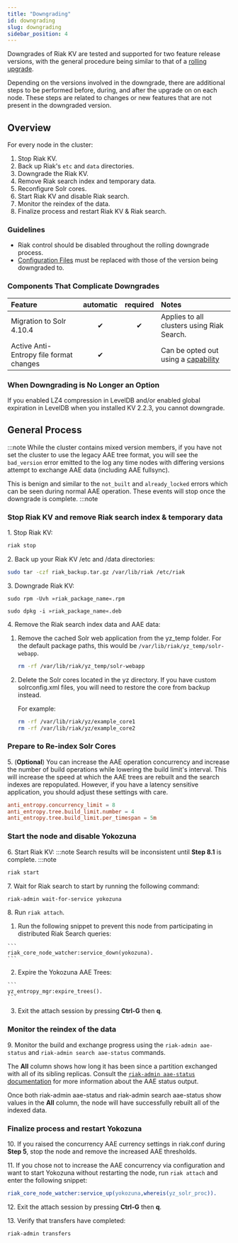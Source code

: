 ```yaml
---
title: "Downgrading"
id: downgrading
slug: downgrading
sidebar_position: 4
---
```


[rolling upgrade]: /docs/setup/upgrading/cluster
[config ref]: /docs/configuring/reference
[concept aae]: /docs/learn/concepts/active-anti-entropy/
[aae status]: /docs/using/admin/riak-admin/#aae-status

Downgrades of Riak KV are tested and supported for two feature release versions, with the general procedure being similar to that of a [rolling upgrade][rolling upgrade].

Depending on the versions involved in the downgrade, there are additional steps to be performed before, during, and after the upgrade on on each node. These steps are related to changes or new features that are not present in the downgraded version.

## Overview

For every node in the cluster:

1. Stop Riak KV.
2. Back up Riak's `etc` and `data` directories.
3. Downgrade the Riak KV.
4. Remove Riak search index and temporary data.
5. Reconfigure Solr cores.
6. Start Riak KV and disable Riak search.
7. Monitor the reindex of the data.
8. Finalize process and restart Riak KV & Riak search.

### Guidelines

* Riak control should be disabled throughout the rolling downgrade process.
* [Configuration Files][config ref] must be replaced with those of the version being downgraded to.


### Components That Complicate Downgrades

| Feature                                 | automatic | required | Notes                                                       |
|:----------------------------------------|:---------:|:--------:|:------------------------------------------------------------|
| Migration to Solr 4.10.4                |     ✔     |    ✔     | Applies to all clusters using Riak Search.                  |
| Active Anti-Entropy file format changes |     ✔     |          | Can be opted out using a [capability](#aae_tree_capability) |

### When Downgrading is No Longer an Option

If you enabled LZ4 compression in LevelDB and/or enabled global expiration in LevelDB when you installed KV 2.2.3, you cannot downgrade.


## General Process

:::note
While the cluster contains mixed version members, if you have not set the cluster to use the legacy AAE tree format, you will see the `bad_version` error emitted to the log any time nodes with differing versions attempt to exchange AAE data (including AAE fullsync).

This is benign and similar to the `not_built` and `already_locked` errors which can be seen during normal AAE operation. These events will stop once the downgrade is complete.
:::note

### Stop Riak KV and remove Riak search index & temporary data

1\. Stop Riak KV:

```bash
riak stop
```
2\. Back up your Riak KV /etc and /data directories:
    
```bash
sudo tar -czf riak_backup.tar.gz /var/lib/riak /etc/riak
```
    
3\. Downgrade Riak KV:

```RHEL/CentOS
sudo rpm -Uvh »riak_package_name«.rpm
```
    
```Ubuntu
sudo dpkg -i »riak_package_name«.deb
```

4\. Remove the Riak search index data and AAE data:

  1. Remove the cached Solr web application from the yz_temp folder.  For the default package paths, this would be `/var/lib/riak/yz_temp/solr-webapp`.
  
       ```bash
     rm -rf /var/lib/riak/yz_temp/solr-webapp
     ```
  2. Delete the Solr cores located in the yz directory. If you have custom solrconfig.xml files, you will need to restore the core from backup instead.
  
      For example:

      ```bash
      rm -rf /var/lib/riak/yz/example_core1
      rm -rf /var/lib/riak/yz/example_core2
      ```
  
### Prepare to Re-index Solr Cores

5\. (**Optional**) You can increase the AAE operation concurrency and increase the number of build operations while lowering the build limit's interval. This will increase the speed at which the AAE trees are rebuilt and the search indexes are repopulated.  However, if you have a latency sensitive application, you should adjust these settings with care.

```riak.conf
anti_entropy.concurrency_limit = 8
anti_entropy.tree.build_limit.number = 4
anti_entropy.tree.build_limit.per_timespan = 5m
``` 

### Start the node and disable Yokozuna

6\. Start Riak KV:
:::note
Search results will be inconsistent until **Step 8.1** is complete.
:::note

```bash
riak start
```
    
7\. Wait for Riak search to start by running the following command:

```bash
riak-admin wait-for-service yokozuna
```
  
8\. Run `riak attach`.

  1. Run the following snippet to prevent this node from participating in distributed Riak Search queries:

    ```
    riak_core_node_watcher:service_down(yokozuna).
    ```
    
  2.  Expire the Yokozuna AAE Trees:
      
    ```
    yz_entropy_mgr:expire_trees().
    ```
    
  3. Exit the attach session by pressing **Ctrl-G** then **q**.
  
### Monitor the reindex of the data

9\. Monitor the build and exchange progress using the `riak-admin aae-status` and `riak-admin search aae-status` commands.

The **All** column shows how long it has been since a partition exchanged with all of its sibling replicas.  Consult the [`riak-admin aae-status` documentation][aae status] for more information about the AAE status output. 

Once both riak-admin aae-status and riak-admin search aae-status show values in the **All** column, the node will have successfully rebuilt all of the indexed data.

### Finalize process and restart Yokozuna
 

10\. If you raised the concurrency AAE currency settings in riak.conf during **Step 5**, stop the node and remove the increased AAE thresholds.
 
11\. If you chose not to increase the AAE concurrency via configuration and want to start Yokozuna without restarting the node, run `riak attach` and enter the following snippet:

```erlang
riak_core_node_watcher:service_up(yokozuna,whereis(yz_solr_proc)).
```
    
12\. Exit the attach session by pressing **Ctrl-G** then **q**.

13\. Verify that transfers have completed:

```bash
riak-admin transfers
```
